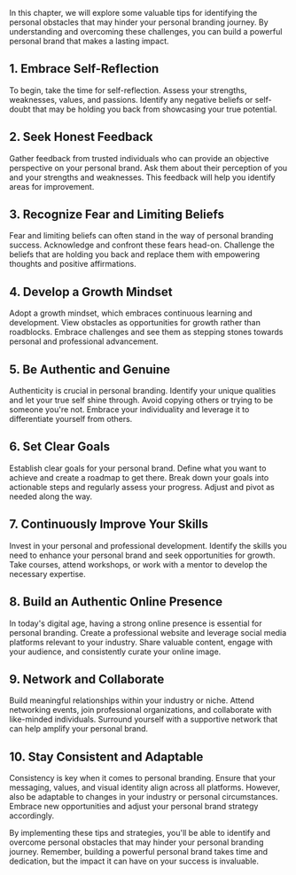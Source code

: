 
In this chapter, we will explore some valuable tips for identifying the personal obstacles that may hinder your personal branding journey. By understanding and overcoming these challenges, you can build a powerful personal brand that makes a lasting impact.

1\. Embrace Self-Reflection
--------------------------

To begin, take the time for self-reflection. Assess your strengths, weaknesses, values, and passions. Identify any negative beliefs or self-doubt that may be holding you back from showcasing your true potential.

2\. Seek Honest Feedback
-----------------------

Gather feedback from trusted individuals who can provide an objective perspective on your personal brand. Ask them about their perception of you and your strengths and weaknesses. This feedback will help you identify areas for improvement.

3\. Recognize Fear and Limiting Beliefs
--------------------------------------

Fear and limiting beliefs can often stand in the way of personal branding success. Acknowledge and confront these fears head-on. Challenge the beliefs that are holding you back and replace them with empowering thoughts and positive affirmations.

4\. Develop a Growth Mindset
---------------------------

Adopt a growth mindset, which embraces continuous learning and development. View obstacles as opportunities for growth rather than roadblocks. Embrace challenges and see them as stepping stones towards personal and professional advancement.

5\. Be Authentic and Genuine
---------------------------

Authenticity is crucial in personal branding. Identify your unique qualities and let your true self shine through. Avoid copying others or trying to be someone you're not. Embrace your individuality and leverage it to differentiate yourself from others.

6\. Set Clear Goals
------------------

Establish clear goals for your personal brand. Define what you want to achieve and create a roadmap to get there. Break down your goals into actionable steps and regularly assess your progress. Adjust and pivot as needed along the way.

7\. Continuously Improve Your Skills
-----------------------------------

Invest in your personal and professional development. Identify the skills you need to enhance your personal brand and seek opportunities for growth. Take courses, attend workshops, or work with a mentor to develop the necessary expertise.

8\. Build an Authentic Online Presence
-------------------------------------

In today's digital age, having a strong online presence is essential for personal branding. Create a professional website and leverage social media platforms relevant to your industry. Share valuable content, engage with your audience, and consistently curate your online image.

9\. Network and Collaborate
--------------------------

Build meaningful relationships within your industry or niche. Attend networking events, join professional organizations, and collaborate with like-minded individuals. Surround yourself with a supportive network that can help amplify your personal brand.

10\. Stay Consistent and Adaptable
---------------------------------

Consistency is key when it comes to personal branding. Ensure that your messaging, values, and visual identity align across all platforms. However, also be adaptable to changes in your industry or personal circumstances. Embrace new opportunities and adjust your personal brand strategy accordingly.

By implementing these tips and strategies, you'll be able to identify and overcome personal obstacles that may hinder your personal branding journey. Remember, building a powerful personal brand takes time and dedication, but the impact it can have on your success is invaluable.
